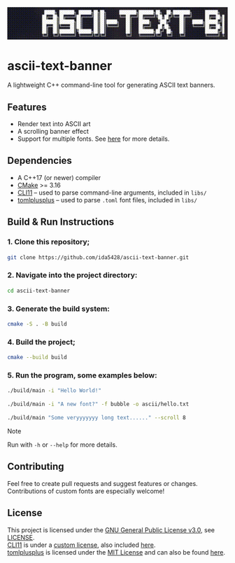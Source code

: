 <div align="center">
   <img src="assets/ascii-text-banner.gif" alt="ascii-text-banner preview" width="600">
</div>

# ascii-text-banner
A lightweight C++ command-line tool for generating ASCII text banners.

## Features
- Render text into ASCII art
- A scrolling banner effect
- Support for multiple fonts. See [here](fonts/README.md) for more details.

## Dependencies
- A C++17 (or newer) compiler
- [CMake](https://cmake.org/) >= 3.16
- [CLI11](https://github.com/CLIUtils/CLI11) – used to parse command-line arguments, included in `libs/`
- [tomlplusplus](https://github.com/marzer/tomlplusplus) – used to parse `.toml` font files, included in `libs/`

## Build & Run Instructions
### 1. Clone this repository;
```bash
git clone https://github.com/ida5428/ascii-text-banner.git
```

### 2. Navigate into the project directory:
```bash
cd ascii-text-banner
```

### 3. Generate the build system:
```bash
cmake -S . -B build
```

### 4. Build the project;
```bash
cmake --build build
```

### 5. Run the program, some examples below:
```bash
./build/main -i "Hello World!"
```
```bash
./build/main -i "A new font?" -f bubble -o ascii/hello.txt
```
```bash
./build/main "Some veryyyyyyy long text......" --scroll 8
```

> [!NOTE]
> Run with `-h` or `--help` for more details.

## Contributing
Feel free to create pull requests and suggest features or changes. Contributions of custom fonts are especially welcome!

## License
This project is licensed under the [GNU General Public License v3.0](https://www.gnu.org/licenses/gpl-3.0.en.html), see [LICENSE](LICENSE).  
[CLI11](https://github.com/CLIUtils/CLI11) is under a [custom license](https://github.com/CLIUtils/CLI11/blob/main/LICENSE), also included [here](libs/CLI11/LICENSE).  
[tomlplusplus](https://github.com/marzer/tomlplusplus) is licensed under the [MIT License](https://opensource.org/license/mit) and can also be found [here](libs/tomlplusplus/LICENSE).

